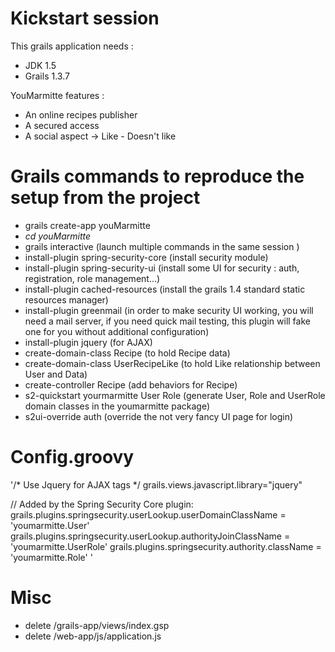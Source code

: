 # Kickstart session

This grails application needs :
* JDK 1.5
* Grails 1.3.7

YouMarmitte features :
* An online recipes publisher
* A secured access
* A social aspect -> Like - Doesn't like

# Grails commands to reproduce the setup from the project

* grails create-app youMarmitte
* _cd youMarmitte_
* grails interactive (launch multiple commands in the same session )
* install-plugin spring-security-core (install security module)
* install-plugin spring-security-ui (install some UI for security : auth, registration, role management...)
* install-plugin cached-resources (install the grails 1.4 standard static resources manager)
* install-plugin greenmail (in order to make security UI working, you will need a mail server, if you need quick mail testing, this plugin will fake one for you without additional configuration)
* install-plugin jquery (for AJAX)
* create-domain-class Recipe (to hold Recipe data)
* create-domain-class UserRecipeLike (to hold Like relationship between User and Data)
* create-controller Recipe (add behaviors for Recipe)
* s2-quickstart yourmarmitte User Role (generate User, Role and UserRole domain classes in the youmarmitte package)
* s2ui-override auth (override the not very fancy UI page for login)

# Config.groovy

'/*
  Use Jquery for AJAX tags
 */
grails.views.javascript.library="jquery"



// Added by the Spring Security Core plugin:
grails.plugins.springsecurity.userLookup.userDomainClassName = 'youmarmitte.User'
grails.plugins.springsecurity.userLookup.authorityJoinClassName = 'youmarmitte.UserRole'
grails.plugins.springsecurity.authority.className = 'youmarmitte.Role'
'

# Misc

* delete /grails-app/views/index.gsp
* delete /web-app/js/application.js




